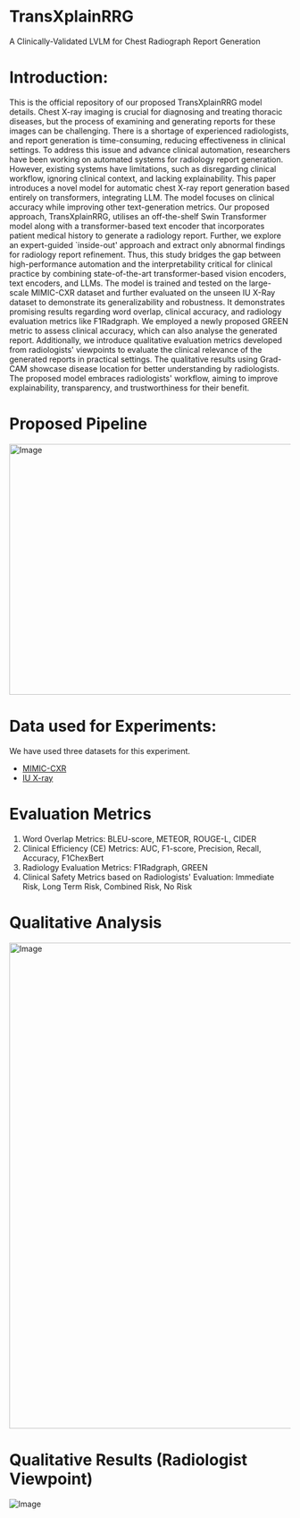 # TransXplainRRG
A Clinically-Validated LVLM for Chest Radiograph Report Generation

# Introduction: 
This is the official repository of our proposed TransXplainRRG model details. Chest X-ray imaging is crucial for diagnosing and treating thoracic diseases, but the process of examining and generating reports for these images can be challenging. There is a shortage of experienced radiologists, and report generation is time-consuming, reducing effectiveness in clinical settings. To address this issue and advance clinical automation, researchers have been working on automated systems for radiology report generation. However, existing systems have limitations, such as disregarding clinical workflow, ignoring clinical context, and lacking explainability. This paper introduces a novel model for automatic chest X-ray report generation based entirely on transformers, integrating LLM. The model focuses on clinical accuracy while improving other text-generation metrics. Our proposed approach, TransXplainRRG, utilises an off-the-shelf Swin Transformer model along with a transformer-based text encoder that incorporates patient medical history to generate a radiology report. Further, we explore an expert-guided `inside-out' approach and extract only abnormal findings for radiology report refinement. Thus, this study bridges the gap between high-performance automation and the interpretability critical for clinical practice by combining state-of-the-art transformer-based vision encoders, text encoders, and LLMs. The model is trained and tested on the large-scale MIMIC-CXR dataset and further evaluated on the unseen IU X-Ray dataset to demonstrate its generalizability and robustness. It demonstrates promising results regarding word overlap, clinical accuracy, and radiology evaluation metrics like F1Radgraph. We employed a newly proposed GREEN metric to assess clinical accuracy, which can also analyse the generated report. Additionally, we introduce qualitative evaluation metrics developed from radiologists' viewpoints to evaluate the clinical relevance of the generated reports in practical settings. The qualitative results using Grad-CAM showcase disease location for better understanding by radiologists. The proposed model embraces radiologists' workflow, aiming to improve explainability, transparency, and trustworthiness for their benefit.

# Proposed Pipeline
<img width="509" height="448" alt="Image" src="https://github.com/user-attachments/assets/d0ced218-ad6d-4a7a-8688-d07e19cca485" />

# Data used for Experiments: 

We have used three datasets for this experiment.
  - [MIMIC-CXR](https://physionet.org/content/mimiciii-demo/1.4/)
  - [IU X-ray](https://www.kaggle.com/datasets/raddar/chest-xrays-indiana-university)

# Evaluation Metrics 
1. Word Overlap Metrics: BLEU-score, METEOR, ROUGE-L, CIDER
2. Clinical Efficiency (CE) Metrics: AUC, F1-score, Precision, Recall, Accuracy, F1ChexBert
3. Radiology Evaluation Metrics: F1Radgraph, GREEN
4. Clinical Safety Metrics based on Radiologists' Evaluation: Immediate Risk, Long Term Risk, Combined Risk, No Risk

# Qualitative Analysis
<img width="868" alt="Image" src="https://github.com/user-attachments/assets/a29a4008-878a-4e31-85ed-32d62f346435" />

# Qualitative Results (Radiologist Viewpoint)
![Image](https://github.com/user-attachments/assets/32909112-19a3-4074-b59f-f92d008d8f28)
